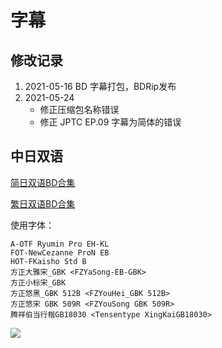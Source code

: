 # 字幕

## 修改记录

1. 2021-05-16  BD 字幕打包，BDRip发布
2. 2021-05-24  
    - 修正压缩包名称错误
    - 修正 JPTC EP.09 字幕为简体的错误

## 中日双语

[简日双语BD合集](https://github.com/Nekomoekissaten-SUB/Nekomoekissaten-poi-Subs/raw/master/Appare-Ranman/Appare-Ranman_BD_JPSC.7z)

[繁日双语BD合集](https://github.com/Nekomoekissaten-SUB/Nekomoekissaten-poi-Subs/raw/master/Appare-Ranman/Appare-Ranman_BD_JPTC.7z)

使用字体：
```
A-OTF Ryumin Pro EH-KL
FOT-NewCezanne ProN EB
HOT-FKaisho Std B
方正大雅宋_GBK <FZYaSong-EB-GBK>
方正小标宋_GBK
方正悠黑_GBK 512B <FZYouHei_GBK 512B>
方正悠宋 GBK 509R <FZYouSong GBK 509R>
腾祥伯当行楷GB18030 <Tensentype XingKaiGB18030>
```

![](poster.jpg)